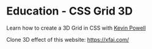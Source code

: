 # Education - CSS Grid 3D
 
Learn how to create a 3D Grid in CSS with [Kevin Powell](https://youtu.be/yuzggllFaC0)

Clone 3D effect of this website: <https://xfai.com/>

